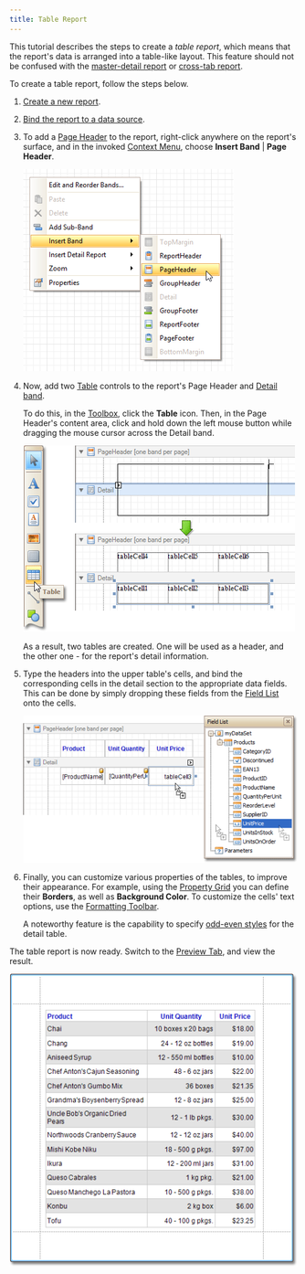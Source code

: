 ```yaml
---
title: Table Report
---
```

This tutorial describes the steps to create a _table report_, which means that the report's data is arranged into a table-like layout. This feature should not be confused with the [master-detail report](../../../../../../interface-elements-for-desktop/articles/report-designer/report-designer-for-winforms/create-reports/report-types/master-detail-report.md) or [cross-tab report](../../../../../../interface-elements-for-desktop/articles/report-designer/report-designer-for-winforms/create-reports/report-types/cross-tab-report.md).

To create a table report, follow the steps below.
1. [Create a new report](../../../../../../interface-elements-for-desktop/articles/report-designer/report-designer-for-winforms/create-reports/basic-operations/create-a-new-report.md).
2. [Bind the report to a data source](../../../../../../interface-elements-for-desktop/articles/report-designer/report-designer-for-winforms/create-reports/binding-a-report-to-data.md).
3. To add a [Page Header](../../../../../../interface-elements-for-desktop/articles/report-designer/report-designer-for-winforms/report-designer-reference/report-bands/page-header-and-footer.md) to the report, right-click anywhere on the report's surface, and in the invoked [Context Menu](../../../../../../interface-elements-for-desktop/articles/report-designer/report-designer-for-winforms/report-designer-reference/report-designer-ui/context-menu.md), choose **Insert Band** | **Page Header**.
	
	![RD_Elements_ContextMenu_PageHeader](../../../../../images/Img11092.png)
4. Now, add two [Table](../../../../../../interface-elements-for-desktop/articles/report-designer/report-designer-for-winforms/report-designer-reference/report-controls/table.md) controls to the report's Page Header and [Detail band](../../../../../../interface-elements-for-desktop/articles/report-designer/report-designer-for-winforms/report-designer-reference/report-bands/detail-band.md).
	
	To do this, in the [Toolbox](../../../../../../interface-elements-for-desktop/articles/report-designer/report-designer-for-winforms/report-designer-reference/report-designer-ui/control-toolbox.md), click the **Table** icon. Then, in the Page Header's content area, click and hold down the left mouse button while dragging the mouse cursor across the Detail band.
	
	![RD_CreateReports_TableReport_0](../../../../../images/Img8344.png)
	
	As a result, two tables are created. One will be used as a header, and the other one - for the report's detail information.
5. Type the headers into the upper table's cells, and bind the corresponding cells in the detail section to the appropriate data fields. This can be done by simply dropping these fields from the [Field List](../../../../../../interface-elements-for-desktop/articles/report-designer/report-designer-for-winforms/report-designer-reference/report-designer-ui/field-list.md) onto the cells.
	
	![RD_CreateReports_TableReport_1](../../../../../images/Img8345.png)
6. Finally, you can customize various properties of the tables, to improve their appearance. For example, using the [Property Grid](../../../../../../interface-elements-for-desktop/articles/report-designer/report-designer-for-winforms/report-designer-reference/report-designer-ui/property-grid.md) you can define their **Borders**, as well as **Background Color**. To customize the cells' text options, use the [Formatting Toolbar](../../../../../../interface-elements-for-desktop/articles/report-designer/report-designer-for-winforms/report-designer-reference/report-designer-ui/formatting-toolbar.md).
	
	A noteworthy feature is the capability to specify [odd-even styles](../../../../../../interface-elements-for-desktop/articles/report-designer/report-designer-for-winforms/create-reports/styles-and-conditional-formatting/use-odd-and-even-styles.md) for the detail table.

The table report is now ready. Switch to the [Preview Tab](../../../../../../interface-elements-for-desktop/articles/report-designer/report-designer-for-winforms/report-designer-reference/report-designer-ui/preview-tab.md), and view the result.

![RD_CreateReports_TableReport_2](../../../../../images/Img8346.png)